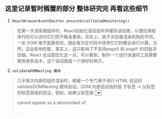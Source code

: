 ## 这里记录暂时搁置的部分 整体研究完 再看这些细节

1. `ReactBrowserEventEmitter.ensureScrollValueMonitoring()`

> 在第一次渲染根组件时，React初始化滚动监听并缓存滚动值，以便应用程序代码可以访问它们而不触发重排。实际上，由于浏览器渲染机制的不同，一些 DOM 值不是静态的，因此每次在代码中使用它们时都会进行计算。当然，这会影响性能。事实上，这只影响了不支持pageX 和 pageY 的旧版浏览器。React 也试图优化这一点。可以看到，制作一个运行快速的工具需要使用很多技术，这个滚动就是一个很好的例子。

2. `validateDOMNesting 模块`

> 几乎每次内嵌的组件渲染时，都被一个专门用于进行 HTML 验证的 validateDOMNesting 模块验证。DOM 内嵌验证指的是 子标签 -> 父标签 的标签层级的验证。例如，如果父标签是 <select>，则子标签应该是以下其中一个标签：option、optgroup 或者 ＃text。这些规则实际上是在 https://html.spec.whatwg.org/multipage/syntax.html#parsing-main-electlect 中定义的。你可能已经看到过这个模块是如何工作的，它像这样报错： <div> cannot appear as a descendant of <p> .